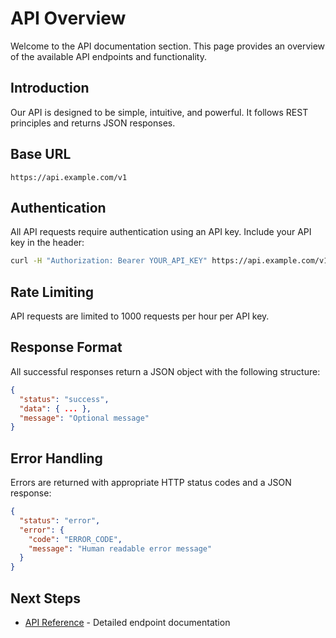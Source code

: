 # API Overview

Welcome to the API documentation section. This page provides an overview of the available API endpoints and functionality.

## Introduction

Our API is designed to be simple, intuitive, and powerful. It follows REST principles and returns JSON responses.

## Base URL

```
https://api.example.com/v1
```

## Authentication

All API requests require authentication using an API key. Include your API key in the header:

```bash
curl -H "Authorization: Bearer YOUR_API_KEY" https://api.example.com/v1/endpoint
```

## Rate Limiting

API requests are limited to 1000 requests per hour per API key.

## Response Format

All successful responses return a JSON object with the following structure:

```json
{
  "status": "success",
  "data": { ... },
  "message": "Optional message"
}
```

## Error Handling

Errors are returned with appropriate HTTP status codes and a JSON response:

```json
{
  "status": "error",
  "error": {
    "code": "ERROR_CODE",
    "message": "Human readable error message"
  }
}
```

## Next Steps

- [API Reference](reference.md) - Detailed endpoint documentation